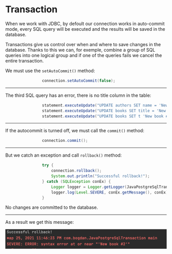 # Transaction

When we work with JDBC, by defoult our connection works in auto-commit mode, every SQL query will be executed and the results will be saved in the database.

Transactions give us control over when and where to save changes in the database. Thanks to this we can, for exemple, combine a group of SQL queries into one 
logical group and if one of the queries fails we cancel the entire transaction.

We must use the ```setAutoCommit()``` method:

```java
                connection.setAutoCommit(false);
```

---

The third SQL query has an error, there is no title column in the table:

```java
                statement.executeUpdate("UPDATE authors SET name = 'New author' WHERE id=2");
                statement.executeUpdate("UPDATE books SET title = 'New book #1' WHERE id=1");
                statement.executeUpdate("UPDATE books SET t 'New book #2' WHERE id=6");
```

---

If the autocommit is turned off, we must call the ```commit()``` method:

```java
                connection.commit();
```

---

But we catch an exception and call ```rollback()``` method:

```java
                try {
                    connection.rollback();
                    System.out.println("Successful rollback!");
                } catch (SQLException conEx) {
                    Logger logger = Logger.getLogger(JavaPostgreSqlTransaction.class.getName());
                    logger.log(Level.SEVERE, conEx.getMessage(), conEx);
                }
```

No changes are committed to the database.

---

As a result we get this message:

<img src="https://github.com/bbogdasha/jdbcPostgreSQL/blob/main/transaction/screen/transaction.png" width="600">
